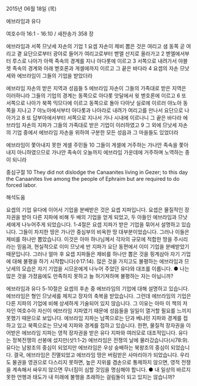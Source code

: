 2015년 06월 18일 (목)

에브라임과 유다



여호수아 16:1 - 16:10 / 새찬송가 358 장


에브라임과 서쪽 므낫세 자손의 기업
1 요셉 자손이 제비 뽑은 것은 여리고 샘 동쪽 곧 여리고 곁 요단으로부터 광야로 들어가 여리고로부터 벧엘 산지로 올라가고 2 벧엘에서부터 루스로 나아가 아렉 족속의 경계를 지나 아다롯에 이르고 3 서쪽으로 내려가서 야블렛 족속의 경계와 아래 벧호론과 게셀에까지 이르고 그 끝은 바다라 4 요셉의 자손 므낫세와 에브라임이 그들의 기업을 받았더라 


에브라임 자손의 받은 지역과 성읍들
5 에브라임 자손이 그들의 가족대로 받은 지역은 이러하니라 그들의 기업의 경계는 동쪽으로 아다롯 앗달에서 윗 벧호론에 이르고 6 또 서쪽으로 나아가 북쪽 믹므다에 이르고 동쪽으로 돌아 다아낫 실로에 이르러 야노아 동쪽을 지나고 7 야노아에서부터 아다롯과 나아라로 내려가 여리고를 만나서 요단으로 나아가고 8 또 답부아에서부터 서쪽으로 지나서 가나 시내에 이르나니 그 끝은 바다라 에브라임 자손의 지파가 그들의 가족대로 받은 기업이 이러하였고 
9 그 외에 므낫세 자손의 기업 중에서 에브라임 자손을 위하여 구분한 모든 성읍과 그 마을들도 있었더라 

에브라임이 쫓아내지 못한 게셀 주민들
10 그들이 게셀에 거주하는 가나안 족속을 쫓아내지 아니하였으므로 가나안 족속이 오늘까지 에브라임 가운데에 거주하며 노역하는 종이 되니라 

중심구절 10 They did not dislodge the Canaanites living in Gezer; to this day the Canaanites live among the people of Ephraim but are required to do forced labor.

해석도움





요셉의 기업
유다에 이어서 기업을 분배받은 것은 요셉 지파입니다. 요셉은 물질적인 장자권을 받아 다른 지파에 비해 두 배의 기업을 얻게 되었고, 두 아들인 에브라임과 므낫세에게 나누어주게 되었습니다. 1-4절은 요셉 지파가 받은 기업을 묶어서 설명하고 있습니다. 그들이 차지한 땅은 가나안 중심부의 비옥한 땅 대부분이었습니다. 그러나 이들은 제비를 하나만 뽑았습니다. 이것은 아마 하나님께서 각자의 규모에 적합한 땅을 주시리라는 믿음과, 현실적으로 이미 므낫세 반 지파가 요단 동편에서 이미 기업을 분배받았기 때문입니다. 그러나 얼마 후 요셉 지파들은 제비를 하나만 뽑은 것을 핑계삼아 자기 기업에 대해 불평을 하기 시작합니다(수17:14). 많은 것을 가지고도 불평하는 에브라임과 므낫세의 모습은 자기 기업을 시므온에게 나누어 주었던 유다와 대조를 이룹니다.
●  나는 많은 것을 가졌음에도 만족하지 못하고 늘 허기져하며 불평하는 자는 아닙니까? 


에브라임과 유다
5-10절은 요셉의 후손 중 에브라임의 기업에 대해 설명하고 있습니다. 에브라임은 형인 므낫세를 제치고 장자의 축복을 받았습니다. 그런데 에브라임의 기업은 다른 지파의 기업에 비해 상세하게 기술되어 있지 않습니다. 그 이유는 아마 이 책의 저자인 여호수아 자신이 에브라임 지파였기 때문에 성읍들을 일일이 열거할 필요를 느끼지 못했기 때문으로 보입니다. 에브라임 지파는 남쪽으로는 단과 베냐민 지파와 경계를 접하고 있고 북쪽으로는 므낫세 지파와 경계를 접하고 있습니다. 한편, 물질적 장자권을 이어받은 에브라임 지파는 영적 장자권을 받은 유다 지파와 여러모로 대조적입니다. 유다는 정복전쟁의 선봉에 섰지만(삿1:1-2) 에브라임은 전쟁의 날에 물러갔습니다(시78:9). 유다는 남왕조의 중심이 되었지만 에브라임은 우상 숭배하는 북왕조의 중심이 되었습니다. 결국, 에브라임은 진멸되었고 에브라임 땅은 버림받은 사마리아가 되었습니다. 우리도 물권을 영권으로 다스리지 못하면, 높은 지위를 겸손으로 통제하지 않으면, 영적 전쟁을 계속해서 싸우지 않으면 무너짐이 심할 것임을 명심해야 합니다. 
●  내 일상의 바르지 못한 언행과 태도가 내 미래에 불행을 초래하는 걸림돌이 되고 있지는 않습니까?